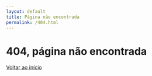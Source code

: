 ```yaml
---
layout: default
title: Página não encontrada
permalink: /404.html
---
```


<div class="notfound">
	<h1>404, página não encontrada</h1>
	<a href="/" class="button__outline">Voltar ao início</a>
</div>